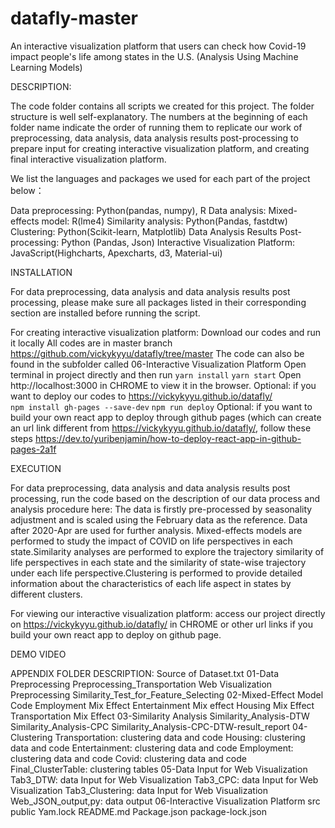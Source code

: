 # datafly-master
An interactive visualization platform that users can check how Covid-19 impact people's life among states in the U.S. (Analysis Using Machine Learning Models) 


DESCRIPTION:

The code folder contains all scripts we created for this project. The folder structure is well self-explanatory. The numbers at the beginning of each folder name indicate the order of running them to replicate our work of preprocessing, data analysis, data analysis results post-processing to prepare input for creating interactive visualization platform, and creating final interactive visualization platform.

We list the languages and packages we used for each part of the project below：  

Data preprocessing: Python(pandas, numpy), R
Data analysis: 
            Mixed-effects model: R(lme4)
            Similarity analysis: Python(Pandas, fastdtw)
Clustering: Python(Scikit-learn, Matplotlib) 
Data Analysis Results Post-processing: Python (Pandas, Json)
Interactive Visualization Platform: JavaScript(Highcharts, Apexcharts, d3, Material-ui)


INSTALLATION

For data preprocessing, data analysis and data analysis results post processing, please make sure all packages listed in their corresponding section are installed before running the script.

For creating interactive visualization platform:
            Download our codes and run it locally
All codes are in master branch https://github.com/vickykyyu/datafly/tree/master
The code can also be found in the subfolder called 06-Interactive Visualization Platform 
Open terminal in project directly and then run
```yarn install```
```yarn start```
Open http://localhost:3000 in CHROME to view it in the browser.
Optional: if you want to deploy our codes to https://vickykyyu.github.io/datafly/  
```npm install gh-pages --save-dev```
```npm run deploy```
Optional: if you want to build your own react app to deploy through github pages (which can create an url link different from https://vickykyyu.github.io/datafly/, follow these steps https://dev.to/yuribenjamin/how-to-deploy-react-app-in-github-pages-2a1f





EXECUTION

For data preprocessing, data analysis and data analysis results post processing, run the code based on the description of our data process and analysis procedure here: The data is firstly pre-processed by seasonality adjustment and is scaled using the February data as the reference. Data after 2020-Apr are used for further analysis. Mixed-effects models are performed to study the impact of COVID on life perspectives in each state.Similarity analyses are performed to explore the trajectory similarity of life perspectives in each state and the similarity of state-wise trajectory under each life perspective.Clustering is performed to provide detailed information about the characteristics of each life aspect in states by different clusters.

For viewing our interactive visualization platform:
access our project directly on https://vickykyyu.github.io/datafly/ in CHROME or other url links if you build your own react app to deploy on github page.

DEMO VIDEO


APPENDIX
FOLDER DESCRIPTION:
Source of Dataset.txt
01-Data Preprocessing
Preprocessing_Transportation
Web Visualization Preprocessing
Similarity_Test_for_Feature_Selecting
02-Mixed-Effect Model Code
Employment Mix Effect
Entertainment Mix effect
Housing Mix Effect
Transportation Mix Effect
03-Similarity Analysis
Similarity_Analysis-DTW
Similarity_Analysis-CPC
Similarity_Analysis-CPC-DTW-result_report
04-Clustering
Transportation: clustering data and code 
Housing: clustering data and code 
Entertainment: clustering data and code 
Employment: clustering data and code 
Covid: clustering data and code 
Final_ClusterTable: clustering tables 
05-Data Input for Web Visualization
Tab3_DTW: data Input for Web Visualization
Tab3_CPC: data Input for Web Visualization
Tab3_Clustering: data Input for Web Visualization
Web_JSON_output,py: data output
06-Interactive Visualization Platform
src
public
Yam.lock
README.md
Package.json
package-lock.json
